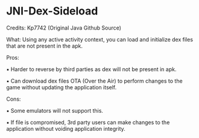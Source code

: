 # JNI-Dex-Sideload
Credits: Kp7742 (Original Java Github Source)

What: Using any active activity context, you can load and initialize dex files that are not present in the apk. 

Pros:

▪︎ Harder to reverse by third parties as dex will not be present in apk.

▪︎ Can download dex files OTA (Over the Air) to perform changes to the game without updating the application itself.

Cons:

▪︎ Some emulators will not support this.

▪︎ If file is compromised, 3rd party users can make changes to the application without voiding application integrity. 
